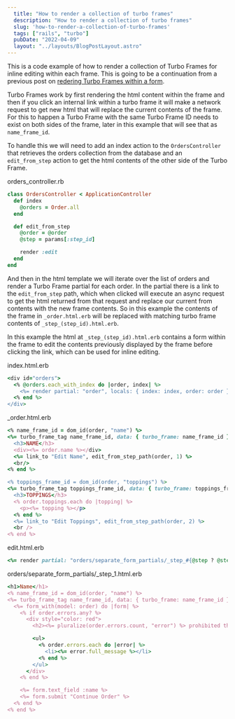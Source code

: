 ```yaml
---
  title: "How to render a collection of turbo frames"
  description: "How to render a collection of turbo frames"
  slug: 'how-to-render-a-collection-of-turbo-frames'
  tags: ["rails", "turbo"]
  pubDate: "2022-04-09"
  layout: "../layouts/BlogPostLayout.astro"
---
```


This is a code example of how to render a collection of Turbo Frames for inline editing within each frame. This is going to be a continuation from a previous post on [redering Turbo Frames within a form](https://tinytechtuts.com/2022-rendering-a-turbo-frame-inside-a-form/). 

Turbo Frames work by first rendering the html content within the frame and then if you click an internal link within a turbo frame it will make a network request to get new html that will replace the current contents of the frame. For this to happen a Turbo Frame with the same Turbo Frame ID needs to exist on both sides of the frame, later in this example that will see that as `name_frame_id`.

To handle this we will need to add an index action to the `OrdersController` that retrieves the orders collection from the database and an `edit_from_step` action to get the html contents of the other side of the Turbo Frame.

orders_controller.rb
```ruby
class OrdersController < ApplicationController
  def index
    @orders = Order.all
  end

  def edit_from_step
    @order = @order
    @step = params[:step_id]

    render :edit
  end
end
```

And then in the html template we will iterate over the list of orders and render a Turbo Frame partial for each order. In the partial there is a link to the `edit_from_step` path, which when clicked will execute an async request to get the html returned from that request and replace our current from contents with the new frame contents. So in this example the contents of the frame in `_order.html.erb` will be replaced with matching turbo frame contents of `_step_(step_id).html.erb`. 

In this example the html at `_step_(step_id).html.erb` contains a form within the frame to edit the contents previously displayed by the frame before clicking the link, which can be used for inline editing.

index.html.erb
```ruby
<div id="orders">
  <% @orders.each_with_index do |order, index| %>
    <%= render partial: "order", locals: { index: index, order: order }  %>
  <% end %>
</div>
```

_order.html.erb
```ruby
<% name_frame_id = dom_id(order, "name") %>
<%= turbo_frame_tag name_frame_id, data: { turbo_frame: name_frame_id } do %>
  <h3>NAME</h3>
  <div><%= order.name %></div>
  <%= link_to "Edit Name", edit_from_step_path(order, 1) %>
  <br/>
<% end %>

<% toppings_frame_id = dom_id(order, "toppings") %>
<%= turbo_frame_tag toppings_frame_id, data: { turbo_frame: toppings_frame_id } do %>
  <h3>TOPPINGS</h3>
  <% order.toppings.each do |topping| %>
    <p><%= topping %></p>
  <% end %>
  <%= link_to "Edit Toppings", edit_from_step_path(order, 2) %>
  <br />
<% end %>
```

edit.html.erb
```ruby
<%= render partial: "orders/separate_form_partials/_step_#{@step ? @step : order.step}", locals: { order: @order } %>
```

orders/separate_form_partials/_step_1.html.erb
```ruby
<h1>Name</h1>
<% name_frame_id = dom_id(order, "name") %>
<%= turbo_frame_tag name_frame_id, data: { turbo_frame: name_frame_id } do %>
  <%= form_with(model: order) do |form| %>
    <% if order.errors.any? %>
      <div style="color: red">
        <h2><%= pluralize(order.errors.count, "error") %> prohibited this order from being saved:</h2>

        <ul>
          <% order.errors.each do |error| %>
            <li><%= error.full_message %></li>
          <% end %>
        </ul>
      </div>
    <% end %>

    <%= form.text_field :name %>
    <%= form.submit "Continue Order" %>
  <% end %>
<% end %>
```



